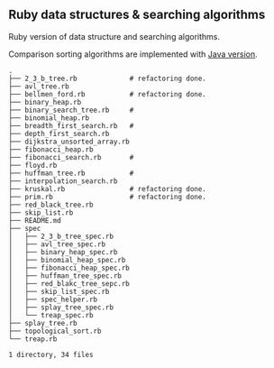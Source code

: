 Ruby data structures & searching algorithms
---

Ruby version of data structure and searching algorithms.

Comparison sorting algorithms are implemented with [Java version](https://github.com/jamesyang124/Java.git).

```
.
├── 2_3_b_tree.rb             # refactoring done.
├── avl_tree.rb
├── bellmen_ford.rb           # refactoring done.
├── binary_heap.rb
├── binary_search_tree.rb     #
├── binomial_heap.rb
├── breadth_first_search.rb   #
├── depth_first_search.rb   
├── dijkstra_unsorted_array.rb
├── fibonacci_heap.rb
├── fibonacci_search.rb       #
├── floyd.rb
├── huffman_tree.rb           #
├── interpolation_search.rb
├── kruskal.rb                # refactoring done.
├── prim.rb                   # refactoring done.
├── red_black_tree.rb
├── skip_list.rb
├── README.md
├── spec
│   ├── 2_3_b_tree_spec.rb
│   ├── avl_tree_spec.rb
│   ├── binary_heap_spec.rb
│   ├── binomial_heap_spec.rb
│   ├── fibonacci_heap_spec.rb
│   ├── huffman_tree_spec.rb
│   ├── red_blakc_tree_sepc.rb
│   ├── skip_list_spec.rb
│   ├── spec_helper.rb
│   ├── splay_tree_spec.rb
│   └── treap_spec.rb
├── splay_tree.rb
├── topological_sort.rb
└── treap.rb

1 directory, 34 files
```